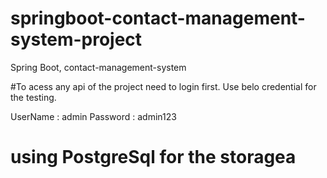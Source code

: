 # springboot-contact-management-system-project
Spring Boot, contact-management-system


#To acess any api of the project need to login first. Use belo credential for the testing.

UserName : admin
Password : admin123

# using PostgreSql for the storagea
